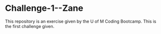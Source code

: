 # Challenge-1--Zane
This repository is an exercise given by the U of M Coding Bootcamp. This is the first challenge given.
